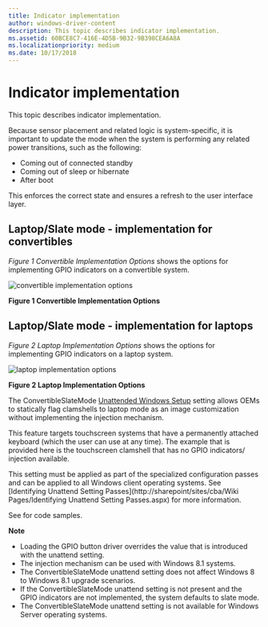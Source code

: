 ```yaml
---
title: Indicator implementation
author: windows-driver-content
description: This topic describes indicator implementation.
ms.assetid: 60BCE8C7-416E-4D5B-9B32-9B398CEA6A8A
ms.localizationpriority: medium
ms.date: 10/17/2018
---
```


# Indicator implementation


This topic describes indicator implementation.

Because sensor placement and related logic is system-specific, it is important to update the mode when the system is performing any related power transitions, such as the following:

-   Coming out of connected standby
-   Coming out of sleep or hibernate
-   After boot

This enforces the correct state and ensures a refresh to the user interface layer.

## <span id="Laptop_Slate_mode_-_implementation_for_convertibles"></span><span id="laptop_slate_mode_-_implementation_for_convertibles"></span><span id="LAPTOP_SLATE_MODE_-_IMPLEMENTATION_FOR_CONVERTIBLES"></span>Laptop/Slate mode - implementation for convertibles


*Figure 1 Convertible Implementation Options* shows the options for implementing GPIO indicators on a convertible system.

![convertible implementation options](images/implementationconvertibles.jpg)

**Figure 1 Convertible Implementation Options**

## <span id="Laptop_Slate_mode_-_implementation_for_laptops"></span><span id="laptop_slate_mode_-_implementation_for_laptops"></span><span id="LAPTOP_SLATE_MODE_-_IMPLEMENTATION_FOR_LAPTOPS"></span>Laptop/Slate mode - implementation for laptops


*Figure 2 Laptop Implementation Options* shows the options for implementing GPIO indicators on a laptop system.

![laptop implementation options](images/implementationlaptops.jpg)

**Figure 2 Laptop Implementation Options**

The ConvertibleSlateMode [Unattended Windows Setup](http://go.microsoft.com/fwlink/p/?linkid=276788) setting allows OEMs to statically flag clamshells to laptop mode as an image customization without implementing the injection mechanism.

This feature targets touchscreen systems that have a permanently attached keyboard (which the user can use at any time). The example that is provided here is the touchscreen clamshell that has no GPIO indicators/ injection available.

This setting must be applied as part of the specialized configuration passes and can be applied to all Windows client operating systems. See [Identifying Unattend Setting Passes](http://sharepoint/sites/cba/Wiki Pages/Identifying Unattend Setting Passes.aspx) for more information.

See for code samples.

**Note**  
-   Loading the GPIO button driver overrides the value that is introduced with the unattend setting.
-   The injection mechanism can be used with Windows 8.1 systems.
-   The ConvertibleSlateMode unattend setting does not affect Windows 8 to Windows 8.1 upgrade scenarios.
-   If the ConvertibleSlateMode unattend setting is not present and the GPIO indicators are not implemented, the system defaults to slate mode.
-   The ConvertibleSlateMode unattend setting is not available for Windows Server operating systems.

 

 

 




